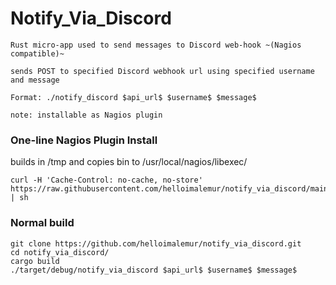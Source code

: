 # Notify_Via_Discord
    Rust micro-app used to send messages to Discord web-hook ~(Nagios compatible)~

    sends POST to specified Discord webhook url using specified username and message

    Format: ./notify_discord $api_url$ $username$ $message$

    note: installable as Nagios plugin

### One-line Nagios Plugin Install
builds in /tmp and copies bin to /usr/local/nagios/libexec/
```agsl
curl -H 'Cache-Control: no-cache, no-store' https://raw.githubusercontent.com/helloimalemur/notify_via_discord/main/src/install_as_nagios_plugin.sh | sh
```

### Normal build
    git clone https://github.com/helloimalemur/notify_via_discord.git
    cd notify_via_discord/
    cargo build
    ./target/debug/notify_via_discord $api_url$ $username$ $message$
